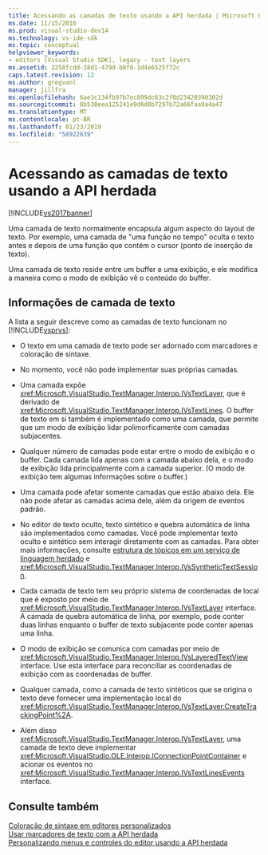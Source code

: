 ```yaml
---
title: Acessando as camadas de texto usando a API herdada | Microsoft Docs
ms.date: 11/15/2016
ms.prod: visual-studio-dev14
ms.technology: vs-ide-sdk
ms.topic: conceptual
helpviewer_keywords:
- editors [Visual Studio SDK], legacy - text layers
ms.assetid: 2258fcdd-38d1-479d-b8f8-1d4e6525f72c
caps.latest.revision: 12
ms.author: gregvanl
manager: jillfra
ms.openlocfilehash: 6ae3c134fb97b7ec899dc63c2f0d23420390302d
ms.sourcegitcommit: 8b538eea125241e9d6d8b7297b72a66faa9a4a47
ms.translationtype: MT
ms.contentlocale: pt-BR
ms.lasthandoff: 01/23/2019
ms.locfileid: "58922639"
---
```

# <a name="accessing-text-layers-by-using-the-legacy-api"></a>Acessando as camadas de texto usando a API herdada
[!INCLUDE[vs2017banner](../includes/vs2017banner.md)]

Uma camada de texto normalmente encapsula algum aspecto do layout de texto. Por exemplo, uma camada de "uma função no tempo" oculta o texto antes e depois de uma função que contém o cursor (ponto de inserção de texto).  
  
 Uma camada de texto reside entre um buffer e uma exibição, e ele modifica a maneira como o modo de exibição vê o conteúdo do buffer.  
  
## <a name="text-layer-information"></a>Informações de camada de texto  
 A lista a seguir descreve como as camadas de texto funcionam no [!INCLUDE[vsprvs](../includes/vsprvs-md.md)]:  
  
-   O texto em uma camada de texto pode ser adornado com marcadores e coloração de sintaxe.  
  
-   No momento, você não pode implementar suas próprias camadas.  
  
-   Uma camada expõe <xref:Microsoft.VisualStudio.TextManager.Interop.IVsTextLayer>, que é derivado de <xref:Microsoft.VisualStudio.TextManager.Interop.IVsTextLines>. O buffer de texto em si também é implementado como uma camada, que permite que um modo de exibição lidar polimorficamente com camadas subjacentes.  
  
-   Qualquer número de camadas pode estar entre o modo de exibição e o buffer. Cada camada lida apenas com a camada abaixo dela, e o modo de exibição lida principalmente com a camada superior. (O modo de exibição tem algumas informações sobre o buffer.)  
  
-   Uma camada pode afetar somente camadas que estão abaixo dela. Ele não pode afetar as camadas acima dele, além da origem de eventos padrão.  
  
-   No editor de texto oculto, texto sintético e quebra automática de linha são implementados como camadas. Você pode implementar texto oculto e sintético sem interagir diretamente com as camadas. Para obter mais informações, consulte [estrutura de tópicos em um serviço de linguagem herdado](../extensibility/internals/outlining-in-a-legacy-language-service.md) e <xref:Microsoft.VisualStudio.TextManager.Interop.IVsSyntheticTextSession>.  
  
-   Cada camada de texto tem seu próprio sistema de coordenadas de local que é exposto por meio de <xref:Microsoft.VisualStudio.TextManager.Interop.IVsTextLayer> interface. A camada de quebra automática de linha, por exemplo, pode conter duas linhas enquanto o buffer de texto subjacente pode conter apenas uma linha.  
  
-   O modo de exibição se comunica com camadas por meio de <xref:Microsoft.VisualStudio.TextManager.Interop.IVsLayeredTextView> interface. Use esta interface para reconciliar as coordenadas de exibição com as coordenadas de buffer.  
  
-   Qualquer camada, como a camada de texto sintéticos que se origina o texto deve fornecer uma implementação local do <xref:Microsoft.VisualStudio.TextManager.Interop.IVsTextLayer.CreateTrackingPoint%2A>.  
  
-   Além disso <xref:Microsoft.VisualStudio.TextManager.Interop.IVsTextLayer>, uma camada de texto deve implementar <xref:Microsoft.VisualStudio.OLE.Interop.IConnectionPointContainer> e acionar os eventos no <xref:Microsoft.VisualStudio.TextManager.Interop.IVsTextLinesEvents> interface.  
  
## <a name="see-also"></a>Consulte também  
 [Coloração de sintaxe em editores personalizados](../extensibility/syntax-coloring-in-custom-editors.md)   
 [Usar marcadores de texto com a API herdada](../extensibility/using-text-markers-with-the-legacy-api.md)   
 [Personalizando menus e controles do editor usando a API herdada](../extensibility/customizing-editor-controls-and-menus-by-using-the-legacy-api.md)

